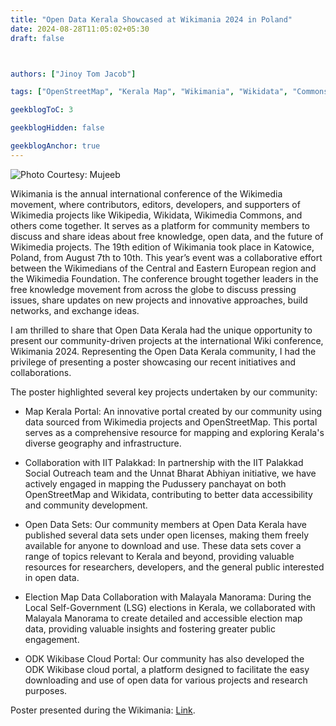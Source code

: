 ```yaml
---
title: "Open Data Kerala Showcased at Wikimania 2024 in Poland"
date: 2024-08-28T11:05:02+05:30
draft: false



authors: ["Jinoy Tom Jacob"]

tags: ["OpenStreetMap", "Kerala Map", "Wikimania", "Wikidata", "Commons", "Wikipedia"]

geekblogToC: 3

geekblogHidden: false

geekblogAnchor: true
--- 
```


![Photo Courtesy: Mujeeb](../ODK-Poster-presentation-Jinoy.jpg)

Wikimania is the annual international conference of the Wikimedia movement, where contributors, editors, developers, and supporters of Wikimedia projects like Wikipedia, Wikidata, Wikimedia Commons, and others come together. It serves as a platform for community members to discuss and share ideas about free knowledge, open data, and the future of Wikimedia projects. The 19th edition of Wikimania took place in Katowice, Poland, from August 7th to 10th. This year’s event was a collaborative effort between the Wikimedians of the Central and Eastern European region and the Wikimedia Foundation. The conference brought together leaders in the free knowledge movement from across the globe to discuss pressing issues, share updates on new projects and innovative approaches, build networks, and exchange ideas.

I am thrilled to share that Open Data Kerala had the unique opportunity to present our community-driven projects at the international Wiki conference, Wikimania 2024. Representing the Open Data Kerala community, I had the privilege of presenting a poster showcasing our recent initiatives and collaborations.

The poster highlighted several key projects undertaken by our community:

* Map Kerala Portal: An innovative portal created by our community using data sourced from Wikimedia projects and OpenStreetMap. This portal serves as a comprehensive resource for mapping and exploring Kerala's diverse geography and infrastructure.

* Collaboration with IIT Palakkad: In partnership with the IIT Palakkad Social Outreach team and the Unnat Bharat Abhiyan initiative, we have actively engaged in mapping the Pudussery panchayat on both OpenStreetMap and Wikidata, contributing to better data accessibility and community development.

* Open Data Sets: Our community members at Open Data Kerala have published several data sets under open licenses, making them freely available for anyone to download and use. These data sets cover a range of topics relevant to Kerala and beyond, providing valuable resources for researchers, developers, and the general public interested in open data.

* Election Map Data Collaboration with Malayala Manorama: During the Local Self-Government (LSG) elections in Kerala, we collaborated with Malayala Manorama to create detailed and accessible election map data, providing valuable insights and fostering greater public engagement.

* ODK Wikibase Cloud Portal: Our community has also developed the ODK Wikibase cloud portal, a platform designed to facilitate the easy downloading and use of open data for various projects and research purposes.



Poster presented during the Wikimania: [Link](https://commons.wikimedia.org/wiki/File:Open_Data_Kerala_-_Wikimania_Poster_2024.pdf).